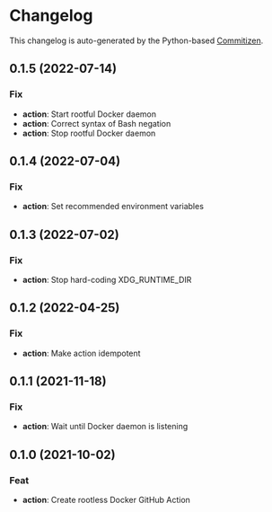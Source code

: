 # Changelog

This changelog is auto-generated by the Python-based
[Commitizen](https://commitizen-tools.github.io/commitizen).

## 0.1.5 (2022-07-14)

### Fix

- **action**: Start rootful Docker daemon
- **action**: Correct syntax of Bash negation
- **action**: Stop rootful Docker daemon

## 0.1.4 (2022-07-04)

### Fix

- **action**: Set recommended environment variables

## 0.1.3 (2022-07-02)

### Fix

- **action**: Stop hard-coding XDG_RUNTIME_DIR

## 0.1.2 (2022-04-25)

### Fix

- **action**: Make action idempotent

## 0.1.1 (2021-11-18)

### Fix

- **action**: Wait until Docker daemon is listening

## 0.1.0 (2021-10-02)

### Feat

- **action**: Create rootless Docker GitHub Action
